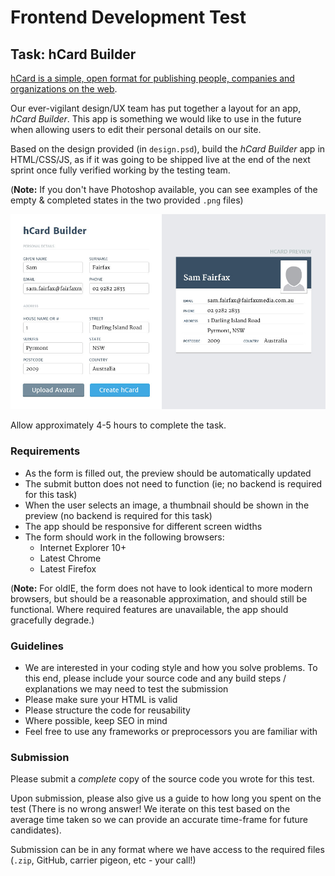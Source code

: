 # Frontend Development Test

## Task: hCard Builder

[hCard is a simple, open format for publishing people, companies and
organizations on the web](http://microformats.org/wiki/hCard).

Our ever-vigilant design/UX team has put together a layout for an app, *hCard
Builder*. This app is something we would like to use in the future when allowing
users to edit their personal details on our site.

Based on the design provided (in `design.psd`), build the *hCard Builder* app in
HTML/CSS/JS, as if it was going to be shipped live at the end of the next sprint
once fully verified working by the testing team.

(**Note:** If you don't have Photoshop available, you can see examples of the
empty & completed states in the two provided `.png` files)

![alt tag](https://github.com/ticidesign/hcard_builder/blob/master/public/design.jpg)

Allow approximately 4-5 hours to complete the task.

### Requirements

* As the form is filled out, the preview should be automatically updated
* The submit button does not need to function (ie; no backend is required for
  this task)
* When the user selects an image, a thumbnail should be shown in the preview
  (no backend is required for this task)
* The app should be responsive for different screen widths
* The form should work in the following browsers:
  * Internet Explorer 10+
  * Latest Chrome
  * Latest Firefox

(**Note:** For oldIE, the form does not have to look identical to more modern
browsers, but should be a reasonable approximation, and should still be
functional. Where required features are unavailable, the app should gracefully
degrade.)

### Guidelines

* We are interested in your coding style and how you solve problems. To this
  end, please include your source code and any build steps / explanations we may
  need to test the submission
* Please make sure your HTML is valid
* Please structure the code for reusability
* Where possible, keep SEO in mind
* Feel free to use any frameworks or preprocessors you are familiar with

### Submission

Please submit a *complete* copy of the source code you wrote for this test.

Upon submission, please also give us a guide to how long you spent on the test
(There is no wrong answer! We iterate on this test based on the average time
taken so we can provide an accurate time-frame for future candidates).

Submission can be in any format where we have access to the required files
(`.zip`, GitHub, carrier pigeon, etc - your call!)
